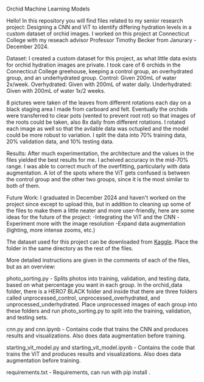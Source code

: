 Orchid Machine Learning Models

Hello! In this repository you will find files related to my senior research project:
Designing a CNN and ViT to identify differing hydration levels in a custom dataset of orchid images.
I worked on this project at Connecticut College with my reseach advisor Professor Timothy Becker from Janurary - December 2024.

Dataset:
I created a custom dataset for this project, as what little data exists for orchid hydration images are private.
I took care of 6 orchids in the Connecticut College greehouse, keeping a control group, an overhydrated group, and an underhydrated group.
Control: Given 200mL of water 2x/week.
Overhydrated: Given with 200mL of water daily.
Underhydrated: Given with 200mL of water 1x/2 weeks.

8 pictures were taken of the leaves from different rotations each day on a black staging area I made from carboard and felt.
Eventually the orchids were transferred to clear pots (vented to prevent root rot) so that images of the roots could be taken, also 8x daily from different rotations.
I rotated each image as well so that the avilable data was octupled and the model could be more robust to variation.
I split the data into 70% training data, 20% validation data, and 10% testing data.

Results:
After much experimentation, the architecture and the values in the files yielded the best results for me.
I acheived accuracy in the mid-70% range. I was able to correct much of the overfitting, particularly with data augmentation.
A lot of the spots where the ViT gets confused is between the control group and the other two groups, since it is the most similar to both of them.

Future Work:
I graduated in December 2024 and haven't worked on the project since except to upload this, but in addition to cleaning up some of the files to make them a little neater and more user-friendly, here are some ideas for the future of the project:
-Integrating the ViT and the CNN
-Experiment more with the image resolution
-Expand data augmentation (lighting, more intense zooms, etc.)

The dataset used for this project can be downloaded from [Kaggle](https://www.kaggle.com/datasets/towlealexander/orchid-hydration-data-for-machine-learning-models).
Place the folder in the same directory as the rest of the files.

More detailed instructions are given in the comments of each of the files, but as an overview:

photo_sorting.py - Splits photos into training, validation, and testing data, based on what percentage you want in each group.
In the orchid_data folder, there is a HERO7 BLACK folder and inside that there are three folders called unprocessed_control, unprocessed_overhydrated, and unprocessed_underhydrated.
Place unprocessed images of each group into these folders and run photo_sorting.py to split into the training, validation, and testing sets.

cnn.py and cnn.ipynb - Contains code that trains the CNN and produces results and visualizations. Also does data augmentation before training.

starting_vit_model.py and starting_vit_model.ipynb - Contains the code that trains the ViT and produces results and visualizations. Also does data augmentation before training.

requirements.txt - Requirements, can run with pip install <requirement>.
